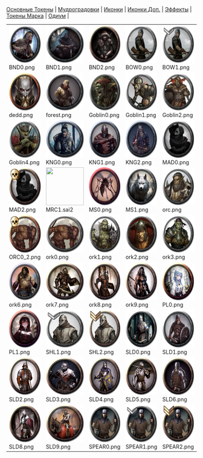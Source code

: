 [Основные Токены](https://github.com/CatacombNoop/ktms-tokens/blob/main/images_main/README.md) |
[Мудроградовки](https://github.com/CatacombNoop/ktms-tokens/blob/main/images_mudrog/README.md) |
[Иконки](https://github.com/CatacombNoop/ktms-tokens/blob/main/images_icons/README.md) |
[Иконки Доп.](https://github.com/CatacombNoop/ktms-tokens/blob/main/images_icons2/README.md) |
[Эффекты](https://github.com/CatacombNoop/ktms-tokens/blob/main/images_sfx/README.md) |
[Токены Марка](https://github.com/CatacombNoop/ktms-tokens/blob/main/images_mark/README.md) |
[Одиум](https://github.com/CatacombNoop/ktms-tokens/blob/main/images_odium/README.md) |
<table><tr>
<tr>
<td valign="bottom">
<img src="./BND0.png" width="100" height="100"><br>
BND0.png
</td>

<td valign="bottom">
<img src="./BND1.png" width="100" height="100"><br>
BND1.png
</td>

<td valign="bottom">
<img src="./BND2.png" width="100" height="100"><br>
BND2.png
</td>

<td valign="bottom">
<img src="./BOW0.png" width="100" height="100"><br>
BOW0.png
</td>

<td valign="bottom">
<img src="./BOW1.png" width="100" height="100"><br>
BOW1.png
</td>

<td valign="bottom">
<img src="./BOW2.png" width="100" height="100"><br>
BOW2.png
</td>

</tr>
<tr>
<td valign="bottom">
<img src="./dedd.png" width="100" height="100"><br>
dedd.png
</td>

<td valign="bottom">
<img src="./forest.png" width="100" height="100"><br>
forest.png
</td>

<td valign="bottom">
<img src="./Goblin0.png" width="100" height="100"><br>
Goblin0.png
</td>

<td valign="bottom">
<img src="./Goblin1.png" width="100" height="100"><br>
Goblin1.png
</td>

<td valign="bottom">
<img src="./Goblin2.png" width="100" height="100"><br>
Goblin2.png
</td>

<td valign="bottom">
<img src="./Goblin3.png" width="100" height="100"><br>
Goblin3.png
</td>

</tr>
<tr>
<td valign="bottom">
<img src="./Goblin4.png" width="100" height="100"><br>
Goblin4.png
</td>

<td valign="bottom">
<img src="./KNG0.png" width="100" height="100"><br>
KNG0.png
</td>

<td valign="bottom">
<img src="./KNG1.png" width="100" height="100"><br>
KNG1.png
</td>

<td valign="bottom">
<img src="./KNG2.png" width="100" height="100"><br>
KNG2.png
</td>

<td valign="bottom">
<img src="./MAD0.png" width="100" height="100"><br>
MAD0.png
</td>

<td valign="bottom">
<img src="./MAD1.png" width="100" height="100"><br>
MAD1.png
</td>

</tr>
<tr>
<td valign="bottom">
<img src="./MAD2.png" width="100" height="100"><br>
MAD2.png
</td>

<td valign="bottom">
<img src="./MRC1.sai2" width="100" height="100"><br>
MRC1.sai2
</td>

<td valign="bottom">
<img src="./MS0.png" width="100" height="100"><br>
MS0.png
</td>

<td valign="bottom">
<img src="./MS1.png" width="100" height="100"><br>
MS1.png
</td>

<td valign="bottom">
<img src="./orc.png" width="100" height="100"><br>
orc.png
</td>

<td valign="bottom">
<img src="./ORC0_1.png" width="100" height="100"><br>
ORC0_1.png
</td>

</tr>
<tr>
<td valign="bottom">
<img src="./ORC0_2.png" width="100" height="100"><br>
ORC0_2.png
</td>

<td valign="bottom">
<img src="./ork0.png" width="100" height="100"><br>
ork0.png
</td>

<td valign="bottom">
<img src="./ork1.png" width="100" height="100"><br>
ork1.png
</td>

<td valign="bottom">
<img src="./ork2.png" width="100" height="100"><br>
ork2.png
</td>

<td valign="bottom">
<img src="./ork3.png" width="100" height="100"><br>
ork3.png
</td>

<td valign="bottom">
<img src="./ork4.png" width="100" height="100"><br>
ork4.png
</td>

</tr>
<tr>
<td valign="bottom">
<img src="./ork6.png" width="100" height="100"><br>
ork6.png
</td>

<td valign="bottom">
<img src="./ork7.png" width="100" height="100"><br>
ork7.png
</td>

<td valign="bottom">
<img src="./ork8.png" width="100" height="100"><br>
ork8.png
</td>

<td valign="bottom">
<img src="./ork9.png" width="100" height="100"><br>
ork9.png
</td>

<td valign="bottom">
<img src="./PL0.png" width="100" height="100"><br>
PL0.png
</td>

<td valign="bottom">
<img src="./PL0_1.png" width="100" height="100"><br>
PL0_1.png
</td>

</tr>
<tr>
<td valign="bottom">
<img src="./PL1.png" width="100" height="100"><br>
PL1.png
</td>

<td valign="bottom">
<img src="./SHL1.png" width="100" height="100"><br>
SHL1.png
</td>

<td valign="bottom">
<img src="./SHL2.png" width="100" height="100"><br>
SHL2.png
</td>

<td valign="bottom">
<img src="./SLD0.png" width="100" height="100"><br>
SLD0.png
</td>

<td valign="bottom">
<img src="./SLD1.png" width="100" height="100"><br>
SLD1.png
</td>

<td valign="bottom">
<img src="./SLD10.png" width="100" height="100"><br>
SLD10.png
</td>

</tr>
<tr>
<td valign="bottom">
<img src="./SLD2.png" width="100" height="100"><br>
SLD2.png
</td>

<td valign="bottom">
<img src="./SLD3.png" width="100" height="100"><br>
SLD3.png
</td>

<td valign="bottom">
<img src="./SLD4.png" width="100" height="100"><br>
SLD4.png
</td>

<td valign="bottom">
<img src="./SLD5.png" width="100" height="100"><br>
SLD5.png
</td>

<td valign="bottom">
<img src="./SLD6.png" width="100" height="100"><br>
SLD6.png
</td>

<td valign="bottom">
<img src="./SLD7.png" width="100" height="100"><br>
SLD7.png
</td>

</tr>
<tr>
<td valign="bottom">
<img src="./SLD8.png" width="100" height="100"><br>
SLD8.png
</td>

<td valign="bottom">
<img src="./SLD9.png" width="100" height="100"><br>
SLD9.png
</td>

<td valign="bottom">
<img src="./SPEAR0.png" width="100" height="100"><br>
SPEAR0.png
</td>

<td valign="bottom">
<img src="./SPEAR1.png" width="100" height="100"><br>
SPEAR1.png
</td>

<td valign="bottom">
<img src="./SPEAR2.png" width="100" height="100"><br>
SPEAR2.png
</td>

<td valign="bottom">
<img src="./Troll.png" width="100" height="100"><br>
Troll.png
</td>

</tr></table>